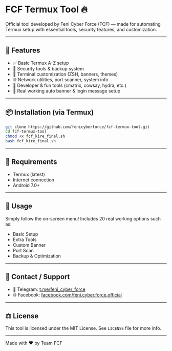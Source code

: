 # FCF Termux Tool 🔥

Official tool developed by Feni Cyber Force (FCF) — made for automating Termux setup with essential tools, security features, and customization.

---

## 🚀 Features

- ✅ Basic Termux A-Z setup
- 🔐 Security tools & backup system
- 🎨 Terminal customization (ZSH, banners, themes)
- 🌐 Network utilities, port scanner, system info
- 🧠 Developer & fun tools (cmatrix, cowsay, hydra, etc.)
- 🧪 Real working auto banner & login message setup

---

## 📦 Installation (via Termux)

```bash
git clone https://github.com/fenicyberforce/fcf-termux-tool.git
cd fcf-termux-tool
chmod +x fcf_kire_final.sh
bash fcf_kire_final.sh
```

---

## 📜 Requirements

- Termux (latest)
- Internet connection
- Android 7.0+

---

## 🔧 Usage

Simply follow the on-screen menu! Includes 20 real working options such as:

- Basic Setup
- Extra Tools
- Custom Banner
- Port Scan
- Backup & Optimization

---

## 📢 Contact / Support

- 💬 Telegram: [t.me/feni_cyber_force](https://t.me/feni_cyber_force)
- 🌐 Facebook: [facebook.com/feni.cyber.force.official](https://facebook.com/feni.cyber.force.official)

---

## ⚖ License

This tool is licensed under the MIT License. See `LICENSE` file for more info.

---

Made with ❤️ by Team FCF

